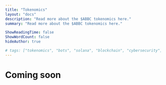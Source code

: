 ```yaml
---
title: "Tokenomics"
layout: "docs"
description: "Read more about the $ABBC tokenomics here."
summary: "Read more about the $ABBC tokenomics here."

ShowReadingTime: false
ShowWordCount: false
hideAuthor: true

# tags: ["tokenomics", "bots", "solana", "blockchain", "cybersecurity"]
---
```


# Coming soon
